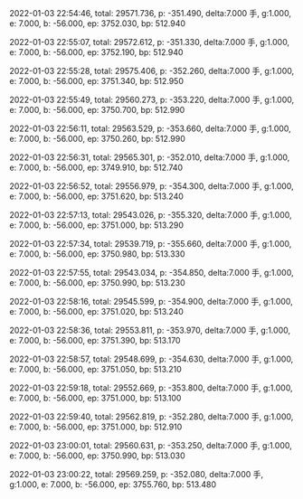 2022-01-03 22:54:46, total: 29571.736, p: -351.490, delta:7.000 手, g:1.000, e: 7.000, b: -56.000, ep: 3752.030, bp: 512.940

2022-01-03 22:55:07, total: 29572.612, p: -351.330, delta:7.000 手, g:1.000, e: 7.000, b: -56.000, ep: 3752.190, bp: 512.940

2022-01-03 22:55:28, total: 29575.406, p: -352.260, delta:7.000 手, g:1.000, e: 7.000, b: -56.000, ep: 3751.340, bp: 512.950

2022-01-03 22:55:49, total: 29560.273, p: -353.220, delta:7.000 手, g:1.000, e: 7.000, b: -56.000, ep: 3750.700, bp: 512.990

2022-01-03 22:56:11, total: 29563.529, p: -353.660, delta:7.000 手, g:1.000, e: 7.000, b: -56.000, ep: 3750.260, bp: 512.990

2022-01-03 22:56:31, total: 29565.301, p: -352.010, delta:7.000 手, g:1.000, e: 7.000, b: -56.000, ep: 3749.910, bp: 512.740

2022-01-03 22:56:52, total: 29556.979, p: -354.300, delta:7.000 手, g:1.000, e: 7.000, b: -56.000, ep: 3751.620, bp: 513.240

2022-01-03 22:57:13, total: 29543.026, p: -355.320, delta:7.000 手, g:1.000, e: 7.000, b: -56.000, ep: 3751.000, bp: 513.290

2022-01-03 22:57:34, total: 29539.719, p: -355.660, delta:7.000 手, g:1.000, e: 7.000, b: -56.000, ep: 3750.980, bp: 513.330

2022-01-03 22:57:55, total: 29543.034, p: -354.850, delta:7.000 手, g:1.000, e: 7.000, b: -56.000, ep: 3750.990, bp: 513.230

2022-01-03 22:58:16, total: 29545.599, p: -354.900, delta:7.000 手, g:1.000, e: 7.000, b: -56.000, ep: 3751.020, bp: 513.240

2022-01-03 22:58:36, total: 29553.811, p: -353.970, delta:7.000 手, g:1.000, e: 7.000, b: -56.000, ep: 3751.390, bp: 513.170

2022-01-03 22:58:57, total: 29548.699, p: -354.630, delta:7.000 手, g:1.000, e: 7.000, b: -56.000, ep: 3751.050, bp: 513.210

2022-01-03 22:59:18, total: 29552.669, p: -353.800, delta:7.000 手, g:1.000, e: 7.000, b: -56.000, ep: 3751.000, bp: 513.100

2022-01-03 22:59:40, total: 29562.819, p: -352.280, delta:7.000 手, g:1.000, e: 7.000, b: -56.000, ep: 3751.000, bp: 512.910

2022-01-03 23:00:01, total: 29560.631, p: -353.250, delta:7.000 手, g:1.000, e: 7.000, b: -56.000, ep: 3750.990, bp: 513.030

2022-01-03 23:00:22, total: 29569.259, p: -352.080, delta:7.000 手, g:1.000, e: 7.000, b: -56.000, ep: 3755.760, bp: 513.480